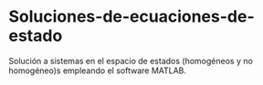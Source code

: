 # Soluciones-de-ecuaciones-de-estado
Solución a sistemas en el espacio de estados (homogéneos y no homogéneo)s empleando el software MATLAB.
